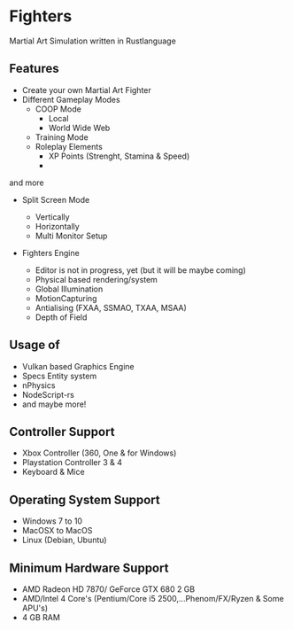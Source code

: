 # Fighters
Martial Art Simulation written in Rustlanguage


## Features

+ Create your own Martial Art Fighter
+ Different Gameplay Modes
  + COOP Mode
    + Local
    + World Wide Web
  + Training Mode
  + Roleplay Elements
    + XP Points (Strenght, Stamina & Speed)
    + 
and more

+ Split Screen Mode
  + Vertically
  + Horizontally
  + Multi Monitor Setup
  
+ Fighters Engine
  + Editor is not in progress, yet (but it will be maybe coming)
  + Physical based rendering/system
  + Global Illumination
  + MotionCapturing
  + Antialising (FXAA, SSMAO, TXAA, MSAA)
  + Depth of Field
    

## Usage of
 + Vulkan based Graphics Engine
 + Specs Entity system
 + nPhysics
 + NodeScript-rs
 + and maybe more!
 
## Controller Support
+ Xbox Controller (360, One & for Windows)
+ Playstation Controller 3 & 4
+ Keyboard & Mice

## Operating System Support
+ Windows 7 to 10
+ MacOSX to MacOS
+ Linux (Debian, Ubuntu)

## Minimum Hardware Support
+ AMD Radeon HD 7870/ GeForce GTX 680 2 GB
+ AMD/Intel 4 Core's (Pentium/Core i5 2500,...Phenom/FX/Ryzen & Some APU's)
+ 4 GB RAM


